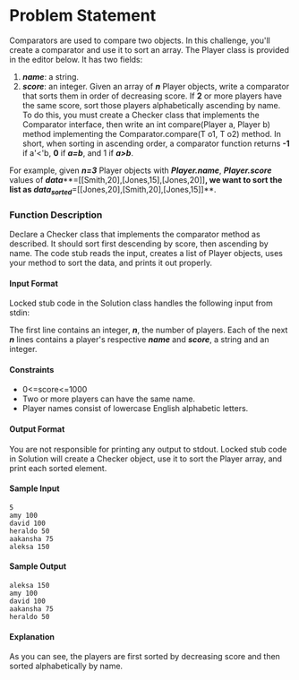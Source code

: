 # Problem Statement
Comparators are used to compare two objects. In this challenge, you'll create a comparator and use it to sort an array. The Player class is provided in the editor below. It has two fields:

1. ***name***: a string.
2. ***score***: an integer.
Given an array of ***n*** Player objects, write a comparator that sorts them in order of decreasing score. If **2** or more players have the same score, sort those players alphabetically ascending by name. To do this, you must create a Checker class that implements the Comparator interface, then write an int compare(Player a, Player b) method implementing the Comparator.compare(T o1, T o2) method. In short, when sorting in ascending order, a comparator function returns **-1** if a'<'b, **0** if ***a=b***, and 1 if ***a>b***.

For example, given ***n=3*** Player objects with ***Player.name***, ***Player.score*** values of ***data*****=[[Smith,20],[Jones,15],[Jones,20]]**, we want to sort the list as ***data***<sub>***sorted***</sub>**=[[Jones,20],[Smith,20],[Jones,15]]**.

### Function Description

Declare a Checker class that implements the comparator method as described. It should sort first descending by score, then ascending by name. The code stub reads the input, creates a list of Player objects, uses your method to sort the data, and prints it out properly.

#### Input Format

Locked stub code in the Solution class handles the following input from stdin:

The first line contains an integer, ***n***, the number of players.
Each of the next ***n*** lines contains a player's respective ***name*** and ***score***, a string and an integer.

#### Constraints
+ 0<=score<=1000
+ Two or more players can have the same name.
+ Player names consist of lowercase English alphabetic letters.

#### Output Format

You are not responsible for printing any output to stdout. Locked stub code in Solution will create a Checker object, use it to sort the Player array, and print each sorted element.

#### Sample Input
```
5
amy 100
david 100
heraldo 50
aakansha 75
aleksa 150
```
#### Sample Output
```
aleksa 150
amy 100
david 100
aakansha 75
heraldo 50
```
#### Explanation

As you can see, the players are first sorted by decreasing score and then sorted alphabetically by name.